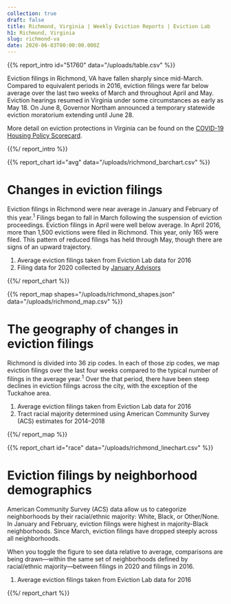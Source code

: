 ```yaml
---
collection: true
draft: false
title: Richmond, Virginia | Weekly Eviction Reports | Eviction Lab
h1: Richmond, Virginia
slug: richmond-va
date: 2020-06-03T00:00:00.000Z
---
```


{{% report_intro id="51760" data="/uploads/table.csv" %}}

Eviction filings in Richmond, VA have fallen sharply since mid-March. Compared to equivalent periods in 2016, eviction filings were far below average over the last two weeks of March and  throughout April and May. Eviction hearings resumed in Virginia under some circumstances as early as May 18. On June 8, Governor Northam announced a temporary statewide eviction moratorium extending until June 28.

More detail on eviction protections in Virginia can be found on the [COVID-19 Housing Policy Scorecard](https://evictionlab.org/covid-policy-scorecard/va/).

{{%/ report_intro %}}



{{% report_chart id="avg" data="/uploads/richmond_barchart.csv" %}}



# Changes in eviction filings

Eviction filings in Richmond were near average in January and February of this year.<sup>1</sup> Filings began to fall in March following the suspension of eviction proceedings. Eviction filings in April were well below average. In April 2016, more than 1,500 evictions were filed in Richmond. This year, only 165 were filed. This pattern of reduced filings has held through May, though there are signs of an upward trajectory. 

1. Average eviction filings taken from Eviction Lab data for 2016
2. Filing data for 2020 collected by [January Advisors](https://www.januaryadvisors.com/)



{{%/ report_chart %}}



{{% report_map shapes="/uploads/richmond_shapes.json" data="/uploads/richmond_map.csv" %}}















# The geography of changes in eviction filings

Richmond is divided into 36 zip codes. In each of those zip codes, we map eviction filings over the last four weeks compared to the typical number of filings in the average year.<sup>1</sup> Over the that period, there have been steep declines in eviction filings across the city, with the exception of the Tuckahoe area.

1. Average eviction filings taken from Eviction Lab data for 2016
2. Tract racial majority determined using American Community Survey (ACS) estimates for 2014–2018















{{%/ report_map %}}



{{% report_chart id="race" data="/uploads/richmond_linechart.csv" %}}



# Eviction filings by neighborhood demographics

American Community Survey (ACS) data allow us to categorize neighborhoods by their racial/ethnic majority: White, Black, or Other/None. In January and February, eviction filings were highest in majority-Black neighborhoods. Since March, eviction filings have dropped steeply across all neighborhoods.

When you toggle the figure to see data relative to average, comparisons are being drawn—within the same set of neighborhoods defined by racial/ethnic majority—between filings in 2020 and  filings in 2016.

1. Average eviction filings taken from Eviction Lab data for 2016




{{%/ report_chart %}}